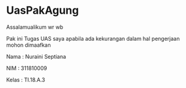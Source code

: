 # UasPakAgung

Assalamualikum wr wb

Pak ini Tugas UAS saya apabila ada kekurangan dalam hal pengerjaan mohon dimaafkan

Nama : Nuraini Septiana

NIM : 311810009

Kelas : TI.18.A.3
